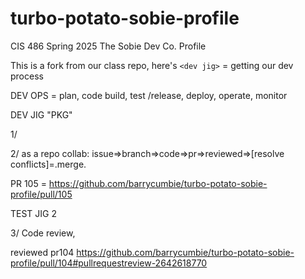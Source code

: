 # turbo-potato-sobie-profile
CIS 486 Spring 2025 The Sobie Dev Co. Profile 

This is a fork from our class repo, here's `<dev jig>` = getting our dev process

DEV OPS = plan, code build, test /release, deploy, operate, monitor

DEV JIG "PKG"

1/

2/ as a repo collab: issue=>branch=>code=>pr=>reviewed=>[resolve conflicts]=.merge.

PR 105 = https://github.com/barrycumbie/turbo-potato-sobie-profile/pull/105

TEST JIG 2


3/ Code review,

reviewed pr104 https://github.com/barrycumbie/turbo-potato-sobie-profile/pull/104#pullrequestreview-2642618770
